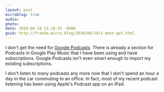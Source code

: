 ```yaml
---
layout: post
microblog: true
audio: 
photo: 
date: 2018-06-19 13:18:33 -0500
guid: http://frankm.micro.blog/2018/06/19/i-dont-get.html
---
```

I don't get the need for [Google Podcasts](https://play.google.com/store/apps/details?id=com.google.android.apps.podcasts). There is already a section for Podcasts in Google Play Music that I have been using and have subscriptions. Google Podcasts isn't even smart enough to import my existing subscriptions. 

I don't listen to many podcasts any more now that I don't spend an hour a day in the car commuting to an office.  In fact, most of my recent podcast listening has been using Apple's Podcast app on an iPad.
